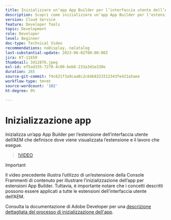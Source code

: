 ```yaml
---
title: Inizializzare un’app App Builder per l’interfaccia utente dell’AEM
description: Scopri come inizializzare un’app App Builder per l’estensione dell’interfaccia utente dell’AEM che definisce dove viene visualizzata l’estensione e il lavoro che svolge.
version: Cloud Service
feature: Developer Tools
topic: Development
role: Developer
level: Beginner
doc-type: Technical Video
recommendations: noDisplay, noCatalog
last-substantial-update: 2023-06-02T00:00:00Z
jira: KT-11659
thumbnail: 3412876.jpeg
exl-id: ef5ad335-7278-4c00-beb6-233a3d1e330e
duration: 265
source-git-commit: f4c621f3a9caa8c2c64b8323312343fe421a5aee
workflow-type: tm+mt
source-wordcount: '102'
ht-degree: 0%

---
```


# Inizializzazione app

Inizializza un’app App Builder per l’estensione dell’interfaccia utente dell’AEM che definisce dove viene visualizzata l’estensione e il lavoro che esegue.

>[!VIDEO](https://video.tv.adobe.com/v/3412876?quality=12&learn=on)

>[!IMPORTANT]
>
> Il video precedente illustra l’utilizzo di un’estensione della Console Frammenti di contenuto per illustrare l’inizializzazione dell’app per estensioni App Builder. Tuttavia, è importante notare che i concetti descritti possono essere applicati a tutte le estensioni dell’interfaccia utente dell’AEM.

Consulta la documentazione di Adobe Developer per una [descrizione dettagliata del processo di inizializzazione dell&#39;app](https://developer.adobe.com/uix/docs/services/aem-cf-console-admin/code-generation/#launch-code-generation-during-project-initialization).
